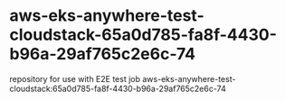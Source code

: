 # aws-eks-anywhere-test-cloudstack-65a0d785-fa8f-4430-b96a-29af765c2e6c-74
repository for use with E2E test job aws-eks-anywhere-test-cloudstack:65a0d785-fa8f-4430-b96a-29af765c2e6c-74
